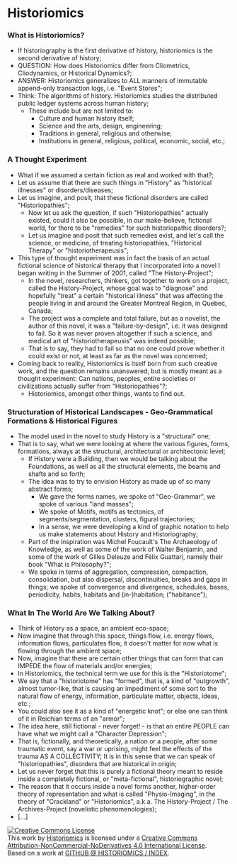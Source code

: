 # Historiomics
### What is Historiomics?
- If historiography is the first derivative of history, historiomics is the second derivative of history;
- QUESTION: How does Historiomics differ from Cliometrics, Cliodynamics, or Historical Dynamics?;
- ANSWER: Historiomics generalizes to ALL manners of immutable append-only transaction logs, i.e. "Event Stores";
- Think: The algorithms of history. Historiomics studies the distributed public ledger systems across human history;
    - These include but are not limited to:
        - Culture and human history itself;
        - Science and the arts, design, engineering;
        - Traditions in general, religious and otherwise;
        - Institutions in general, religious, political, economic, social, etc.;

### A Thought Experiment
- What if we assumed a certain fiction as real and worked with that?;
- Let us assume that there are such things in "History" as "historical illnesses" or disorders/diseases;
- Let us imagine, and posit, that these fictional disorders are called "Historiopathies";
    - Now let us ask the question, if such "Historiopathies" actually existed, could it also be possible, in our make-believe, fictional world, for there to be "remedies" for such historiopathic disorders?;
    - Let us imagine and posit that such remedies exist, and let's call the science, or medicine, of treating historiopathies, "Historical Therapy" or "historiotherapeusis";
- This type of thought experiment was in fact the basis of an actual fictional science of historical therapy that I incorporated into a novel I began writing in the Summer of 2001, called "The History-Project";
    - In the novel, researchers, thinkers, got together to work on a project, called the History-Project, whose goal was to "diagnose" and hopefully "treat" a certain "historical illness" that was affecting the people living in and around the Greater Montreal Region, in Quebec, Canada;
    - The project was a complete and total failure, but as a novelist, the author of this novel, it was a "failure-by-design", i.e. it was designed to fail. So it was never proven altogether if such a science, and medical art of "historiotherapeusis" was indeed possible;
    - That is to say, they had to fail so that no one could prove whether it could exist or not, at least as far as the novel was concerned;
- Coming back to reality, Historiomics is itself born from such creative work, and the question remains unanswered, but is mostly meant as a thought experiment: Can nations, peoples, entire societies or civilizations actually suffer from "Historiopathies"?;
    - Historiomics, amongst other things, wants to find out.

### Structuration of Historical Landscapes - Geo-Grammatical Formations & Historical Figures
- The model used in the novel to study History is a "structural" one;
- That is to say, what we were looking at where the various figures, forms, formations, always at the structural, architectural or architectonic level;
    - If History were a Building, then we would be talking about the Foundations, as well as all the structural elements, the beams and shafts and so forth;
    - The idea was to try to envision History as made up of so many abstract forms;
        - We gave the forms names, we spoke of "Geo-Grammar", we spoke of various "land masses";
        - We spoke of Motifs, motifs as tectonics, of segments/segmentation, clusters, figural trajectories;
        - In a sense, we were developing a kind of graphic notation to help us make statements about History and Historiography;
    - Part of the inspiration was Michel Foucault's The Archaeology of Knowledge, as well as some of the work of Walter Benjamin, and some of the work of Gilles Deleuze and Félix Guattari, namely their book "What is Philosophy?";
    - We spoke in terms of aggregation, compression, compaction, consolidation, but also dispersal, discontinuities, breaks and gaps in things; we spoke of convergence and divergence, schedules, bases, periodicity, habits, habitats and (in-)habitation; ("habitance");

### What In The World Are We Talking About?
- Think of History as a space, an ambient eco-space;
- Now imagine that through this space, things flow, i.e. energy flows, information flows, particulates flow, it doesn't matter for now what is flowing through the ambient space;
- Now, imagine that there are certain other things that can form that can IMPEDE the flow of materials and/or energies;
- In Historiomics, the technical term we use for this is the "Historiotome";
- We say that a "historiotome" has "formed", that is, a kind of "outgrowth", almost tumor-like, that is causing an impediment of some sort to the natural flow of energy, information, particulate matter, objects, ideas, etc.;
- You could also see it as a kind of "energetic knot"; or else one can think of it in Reichian terms of an "armor";
- The idea here, still fictional - never forget! - is that an entire PEOPLE can have what we might call a "Character Depression";
- That is, fictionally, and theoretically, a nation or a people, after some traumatic event, say a war or uprising, might feel the effects of the trauma AS A COLLECTIVITY; It is in this sense that we can speak of "historiopathies", disorders that are historical in origin;
- Let us never forget that this is purely a fictional theory meant to reside inside a completely fictional, or "meta-fictional", historiographic novel;
- The reason that it occurs inside a novel forms another, higher-order theory of representation and what is called "Physio-Imaging", in the theory of "Crackland" or "Historiomics", a.k.a. The History-Project / The Archives-Project (novelistic phenomenologies);
- [...]

<a rel="license" href="http://creativecommons.org/licenses/by-nc-nd/4.0/"><img alt="Creative Commons License" style="border-width:0" src="https://i.creativecommons.org/l/by-nc-nd/4.0/80x15.png" /></a><br />This work by <a xmlns:cc="http://creativecommons.org/ns#" href="http://twitter.com/historiomics" property="cc:attributionName" rel="cc:attributionURL">Historiomics</a> is licensed under a <a rel="license" href="http://creativecommons.org/licenses/by-nc-nd/4.0/">Creative Commons Attribution-NonCommercial-NoDerivatives 4.0 International License</a>.<br />Based on a work at <a xmlns:dct="http://purl.org/dc/terms/" href="https://github.com/Historiomics/Index" rel="dct:source">GITHUB @ HISTORIOMICS / INDEX</a>.
